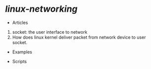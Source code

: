 # *linux-networking*
* Articles
 1. socket: the user interface to network
 1. How does linux kernel deliver packet from network device to user socket. 

* Examples

* Scripts


